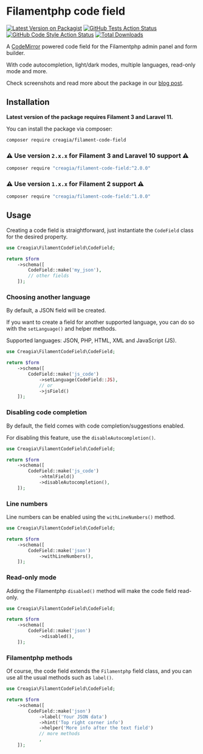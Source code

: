 # Filamentphp code field

[![Latest Version on Packagist](https://img.shields.io/packagist/v/creagia/filament-code-field.svg?style=flat-square)](https://packagist.org/packages/creagia/filament-code-field)
[![GitHub Tests Action Status](https://img.shields.io/github/actions/workflow/status/creagia/filament-code-field/run-tests.yml?label=tests)](https://github.com/creagia/filament-code-field/actions?query=workflow%3Arun-tests+branch%3Amain)
[![GitHub Code Style Action Status](https://img.shields.io/github/actions/workflow/status/creagia/filament-code-field/fix-php-code-style-issues.yml?label=code%20style)](https://github.com/creagia/filament-code-field/actions?query=workflow%3A"Check+%26+fix+styling"+branch%3Amain)
[![Total Downloads](https://img.shields.io/packagist/dt/creagia/filament-code-field.svg?style=flat-square)](https://packagist.org/packages/creagia/filament-code-field)

A [CodeMirror](https://codemirror.net/) powered code field for the Filamentphp admin panel and form builder.

With code autocompletion, light/dark modes, multiple languages, read-only mode and more.

Check screenshots and read more about the package in our [blog post](https://creagia.com/blog/a-code-field-for-the-filamentphp-admin-panel-and-form-builder).

## Installation

**Latest version of the package requires Filament 3 and Laravel 11.**

You can install the package via composer:

```bash
composer require creagia/filament-code-field
```

### ⚠️ Use version `2.x.x` for Filament 3 and Laravel 10 support ⚠️
```bash
composer require "creagia/filament-code-field:^2.0.0"
```

### ⚠️ Use version `1.x.x` for Filament 2 support ⚠️
```bash
composer require "creagia/filament-code-field:^1.0.0"
```


## Usage

Creating a code field is straightforward, just instantiate the `CodeField` class for the desired property.

```php
use Creagia\FilamentCodeField\CodeField;

return $form
    ->schema([
        CodeField::make('my_json'),
        // other fields
    ]);
```

### Choosing another language

By default, a JSON field will be created. 

If you want to create a field for another supported language, you can do so with the `setLanguage()` and helper methods.

Supported languages: JSON, PHP, HTML, XML and JavaScript (JS).

```php
use Creagia\FilamentCodeField\CodeField;

return $form
    ->schema([
        CodeField::make('js_code')
            ->setLanguage(CodeField::JS),
            // or
            ->jsField()
    ]);
```

### Disabling code completion

By default, the field comes with code completion/suggestions enabled.

For disabling this feature, use the `disableAutocompletion()`.

```php
use Creagia\FilamentCodeField\CodeField;

return $form
    ->schema([
        CodeField::make('js_code')
            ->htmlField()
            ->disableAutocompletion(),
    ]);
```

### Line numbers

Line numbers can be enabled using the `withLineNumbers()` method.

```php
use Creagia\FilamentCodeField\CodeField;

return $form
    ->schema([
        CodeField::make('json')
            ->withLineNumbers(),
    ]);
```

### Read-only mode

Adding the Filamentphp `disabled()` method will make the code field read-only.

```php
use Creagia\FilamentCodeField\CodeField;

return $form
    ->schema([
        CodeField::make('json')
            ->disabled(),
    ]);
```

### Filamentphp methods

Of course, the code field extends the `Filamentphp` field class, and you can use all the usual methods such as `label()`.

```php
use Creagia\FilamentCodeField\CodeField;

return $form
    ->schema([
        CodeField::make('json')
            ->label('Your JSON data')
            ->hint('Top right corner info')
            ->helper('More info after the text field')
            // more methods
            ,
    ]);
```

